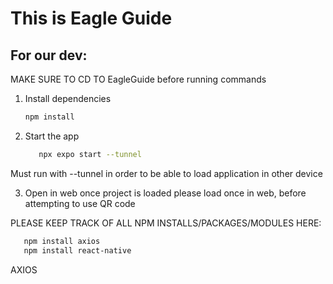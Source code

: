 # This is Eagle Guide
## For our dev:

MAKE SURE TO CD TO EagleGuide before running commands

1. Install dependencies

   ```bash
   npm install
   ```

2. Start the app

   ```bash
      npx expo start --tunnel
   ```
Must run with --tunnel in order to be able to load application in other device

3. Open in web
   once project is loaded please load once in web, before attempting to use QR code


PLEASE KEEP TRACK OF ALL NPM INSTALLS/PACKAGES/MODULES HERE:
   ```bash
      npm install axios
      npm install react-native
   ```

AXIOS
